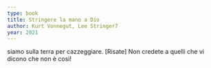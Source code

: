 ```yaml
---
type: book
title: Stringere la mano a Dio
author: Kurt Vonnegut, Lee Stringer7
year: 2021
---
```


siamo sulla terra per cazzeggiare. [Risate] Non credete a quelli che vi dicono che non è così!
